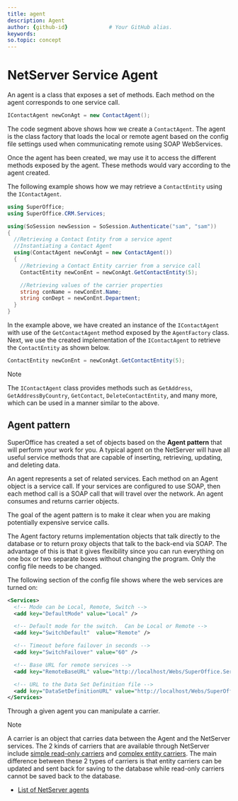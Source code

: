 ```yaml
---
title: agent
description: Agent
author: {github-id}             # Your GitHub alias.
keywords:
so.topic: concept
---
```


# NetServer Service Agent

An agent is a class that exposes a set of methods. Each method on the agent corresponds to one service call.

```csharp
IContactAgent newConAgt = new ContactAgent();
```

The code segment above shows how we create a `ContactAgent`. The agent is the class factory that loads the local or remote agent based on the config file settings used when communicating remote using SOAP WebServices.

Once the agent has been created, we may use it to access the different methods exposed by the agent. These methods would vary according to the agent created.

The following example shows how we may retrieve a `ContactEntity` using the `IContactAgent`.

```csharp
using SuperOffice;
using SuperOffice.CRM.Services;

using(SoSession newSession = SoSession.Authenticate("sam", "sam"))
{
  //Retrieving a Contact Entity from a service agent
  //Instantiating a Contact Agent
  using(ContactAgent newConAgt = new ContactAgent())
  { 
    //Retrieving a Contact Entity carrier from a service call
    ContactEntity newConEnt = newConAgt.GetContactEntity(5);

    //Retrieving values of the carrier properties
    string conName = newConEnt.Name;
    string conDept = newConEnt.Department;
  }
}
```

In the example above, we have created an instance of the `IContactAgent` with use of the `GetContactAgent` method exposed by the `AgentFactory` class. Next, we use the created implementation of the `IContactAgent` to retrieve the `ContactEntity` as shown below.

```csharp
ContactEntity newConEnt = newConAgt.GetContactEntity(5);
```

> [!NOTE]
> The `IContactAgent` class provides methods such as `GetAddress`, `GetAddressByCountry`, `GetContact`, `DeleteContactEntity`, and many more, which can be used in a manner similar to the above.

## Agent pattern

SuperOffice has created a set of objects based on the **Agent pattern** that will perform your work for you. A typical agent on the NetServer will have all useful service methods that are capable of inserting, retrieving, updating, and deleting data.

An agent represents a set of related services. Each method on an Agent object is a service call. If your services are configured to use SOAP, then each method call is a SOAP call that will travel over the network. An agent consumes and returns carrier objects.

The goal of the agent pattern is to make it clear when you are making potentially expensive service calls.

The Agent factory returns implementation objects that talk directly to the database or to return proxy objects that talk to the back-end via SOAP. The advantage of this is that it gives flexibility since you can run everything on one box or two separate boxes without changing the program. Only the config file needs to be changed.

The following section of the config file shows where the web services are turned on:

```XML
<Services>
  <!-- Mode can be Local, Remote, Switch -->
  <add key="DefaultMode" value="Local" />

  <!-- Default mode for the switch.  Can be Local or Remote -->
  <add key="SwitchDefault"  value="Remote" />

  <!-- Timeout before failover in seconds -->
  <add key="SwitchFailover" value="60" />

  <!-- Base URL for remote services -->
  <add key="RemoteBaseURL" value="http://localhost/Webs/SuperOffice.Services.Stub" />

  <!-- URL to the Data Set Definition file -->
  <add key="DataSetDefinitionURL" value="http://localhost/Webs/SuperOffice.Services.Stub/dsd.xml" />
</Services>
```

Through a given agent you can manipulate a carrier.

> [!NOTE]
> A carrier is an object that carries data between the Agent and the NetServer services. The 2 kinds of carriers that are available through NetServer include [simple read-only carriers][1] and [complex entity carriers][1]. The main difference between these 2 types of carriers is that entity carriers can be updated and sent back for saving to the database while read-only carriers cannot be saved back to the database.

* [List of NetServer agents][2]

<!-- Referenced links -->
[1]: ../carriers/index.md
[2]: ../../../api-reference/netserver/services/SuperOffice.CRM.Services.yml
